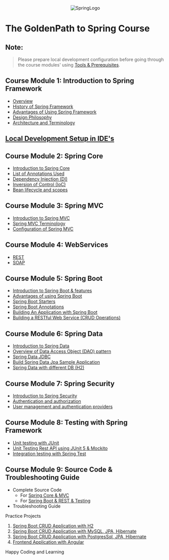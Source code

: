 <div align="center">
<img src="./images/SpringLogo.png" alt="SpringLogo">
</div>

# The GoldenPath to Spring Course

## Note:
> Please prepare local development configuration before going through the course modules' using [Tools & Prerequisites](ToolsForTheCourse.md). 

## Course Module 1: Introduction to Spring Framework
* [Overview](./coursemodule1/IntroductionToSpringFramework.md)
* [History of Spring Framework](./coursemodule1/HistoryOfSpringFramework.md)
* [Advantages of Using Spring Framework](./coursemodule1/AdvantagesOfSpringFramework.md)
* [Design Philosophy](./coursemodule1/DesignPhilosophy.md)
* [Architecture and Terminology](./coursemodule1/ArchitectureAndTerminology.md)

## [Local Development Setup in IDE's](LocalDevelopmentSteps.md) 

## Course Module 2: Spring Core
* [Introduction to Spring Core](./coursemodule2/IntroductionToSpringCore.md)
* [List of Annotations Used](./ListOfAnnotations.md)
* [Dependency Injection (DI)](./coursemodule2/DependencyInjection.md)
* [Inversion of Control (IoC)](./coursemodule2/InversionOfControl.md)
* [Bean lifecycle and scopes](./coursemodule2/BeanLifeCycleAndScopes.md)

## Course Module 3: Spring MVC
* [Introduction to Spring MVC](./coursemodule3/IntroductionToSpringMVC.md)
* [Spring MVC Terminology](./coursemodule3/SpringMVCTerminology.md)
* [Configuration of Spring MVC](./coursemodule3/ConfigureSpringMVC.md)

## Course Module 4: WebServices
* [REST](./coursemodule4/RESTArchitecture.md)
* [SOAP](./coursemodule4/SOAPArchitecture.md)

## Course Module 5: Spring Boot
* [Introduction to Spring Boot & features](./coursemodule5/IntroductionToSpringBoot.md)
* [Advantages of using Spring Boot](./coursemodule5/AdvantagesOfSpringBoot.md)
* [Spring Boot Starters](./coursemodule5/SpringBootStarters.md)
* [Spring Boot Annotations](./coursemodule5/SpringBootAnnotations.md)
* [Building An Application with Spring Boot](./coursemodule5/BuildingApplicationWithSpringBoot.md)
* [Building a RESTful Web Service (CRUD Operations)](./coursemodule5/BuildRestfulWebServiceInSpringBoot.md)


## Course Module 6: Spring Data
* [Introduction to Spring Data](./coursemodule6/IntroductionToSpringData.md)
* [Overview of Data Access Object (DAO) pattern](./coursemodule6/DataAccessObjectPattern.md)
* [Spring Data JDBC](./coursemodule6/SpringJDBC.md)
* [Build Spring Data Jpa Sample Application](./coursemodule6/BuildSpringDataJpaApp.md)
* [Spring Data with different DB (H2)](./coursemodule6/SpringDataJpaWithH2.md)

## Course Module 7: Spring Security
* [Introduction to Spring Security](./coursemodule7/IntroductionToSpringSecurity.md)
* [Authentication and authorization](./coursemodule7/SpringSecurityAuthentication.md)
* [User management and authentication providers](./coursemodule7/UserManagementAndAuthenticationProvdier.md)

## Course Module 8: Testing with Spring Framework
* [Unit testing with JUnit](./coursemodule8/UnitTestingWithJunit.md)
* [Unit Testing Rest API using JUnit 5 & Mockito](./coursemodule8/UnitTestingRestAPIUsingJUnit5.md)
* [Integration testing with Spring Test](./coursemodule8/IntegratingTestExample.md)

## Course Module 9: Source Code & Troubleshooting Guide
* Complete Source Code
   * For [Spring Core & MVC](./learn-spring)
   * For [Spring Boot & REST & Testing](https://github.com/bsmahi/learn-spring-boot/tree/master) 
* Troubleshooting Guide

Practice Projects 
1. [Spring Boot CRUD Application with H2](https://github.com/bsmahi/spring-boot-app-with-h2)
2. [Spring Boot CRUD Application with MySQL, JPA, Hibernate](https://github.com/bsmahi/spring-boot-app-with-mysql)
3. [Spring Boot CRUD Application with PostgresSql, JPA, Hibernate](https://github.com/bsmahi/spring-boot-app-with-postgres)
4. [Frontend Application with Angular](https://github.com/bsmahi/course-app)

Happy Coding and Learning
